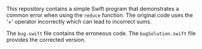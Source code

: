 This repository contains a simple Swift program that demonstrates a common error when using the `reduce` function. The original code uses the '+' operator incorrectly which can lead to incorrect sums.

The `bug.swift` file contains the erroneous code. The `bugSolution.swift` file provides the corrected version.